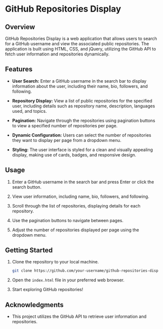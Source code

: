 # GitHub Repositories Display

## Overview

GitHub Repositories Display is a web application that allows users to search for a GitHub username and view the associated public repositories. The application is built using HTML, CSS, and jQuery, utilizing the GitHub API to fetch user information and repositories dynamically.

## Features

- **User Search:** Enter a GitHub username in the search bar to display information about the user, including their name, bio, followers, and following.

- **Repository Display:** View a list of public repositories for the specified user, including details such as repository name, description, languages used, and topics.

- **Pagination:** Navigate through the repositories using pagination buttons to view a specified number of repositories per page.

- **Dynamic Configuration:** Users can select the number of repositories they want to display per page from a dropdown menu.

- **Styling:** The user interface is styled for a clean and visually appealing display, making use of cards, badges, and responsive design.

## Usage

1. Enter a GitHub username in the search bar and press Enter or click the search button.

2. View user information, including name, bio, followers, and following.

3. Scroll through the list of repositories, displaying details for each repository.

4. Use the pagination buttons to navigate between pages.

5. Adjust the number of repositories displayed per page using the dropdown menu.

## Getting Started

1. Clone the repository to your local machine.

    ```bash
    git clone https://github.com/your-username/github-repositories-display.git
    ```

2. Open the `index.html` file in your preferred web browser.

3. Start exploring GitHub repositories!

## Acknowledgments

- This project utilizes the GitHub API to retrieve user information and repositories.


